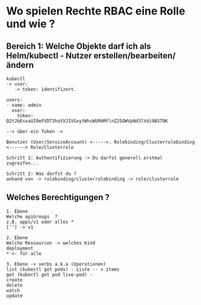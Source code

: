 # Wo spielen Rechte RBAC eine Rolle und wie ? 

## Bereich 1: Welche Objekte darf ich als Helm/kubectl - Nutzer erstellen/bearbeiten/ändern 

```
kubectl 
-> user: 
   -> token: identifizert.

users:
- name: admin
  user:
    token: Q2tJbEsxaUI0eFVDT3haYXJIVGxyYWhsWURHRFlnZ25QWVpNd3lVdi9BST0K

--> über ein Token ->
```

```
Benutzer (User/ServiceAccount) <----->. Rolebinding/Clusterrolebinding   <------> Role/Clusterrole            
```

```
Schritt 1: Authentifizierung -> Du darfst generell erstmal zugreifen...

Schritt 2: Was darfst du ? 
anhand von -> rolebinding/clusterrolebinding -> role/clusterrole  
```



## Welches Berechtigungen ? 

```
1. Ebene 
Welche apiGroups  ? 
z.B. apps/v1 oder alles * 
[''] -> v1 
```

```
2. Ebene 
Welche Ressourcen -> welches Kind 
deployment
* <- für alle 
```

```
3. Ebene -> verbs a.k.a (Operationen) 
list (kubectl get pods) - Liste -- > items 
get (kubectl get pod live-pod) -
create
delete
watch 
update
```
